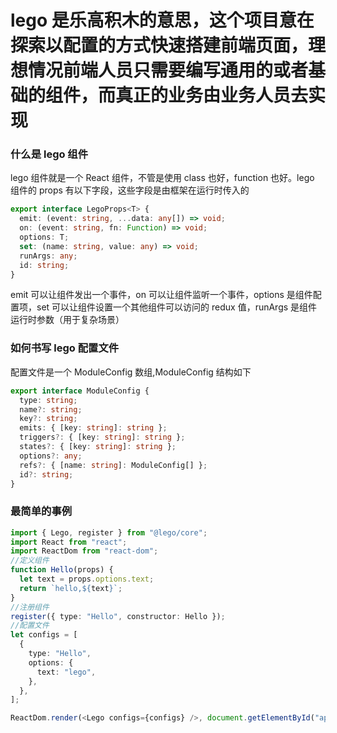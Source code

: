 # lego 是乐高积木的意思，这个项目意在探索以配置的方式快速搭建前端页面，理想情况前端人员只需要编写通用的或者基础的组件，而真正的业务由业务人员去实现

### 什么是 lego 组件

lego 组件就是一个 React 组件，不管是使用 class 也好，function 也好。lego 组件的 props 有以下字段，这些字段是由框架在运行时传入的

```typescript
export interface LegoProps<T> {
  emit: (event: string, ...data: any[]) => void;
  on: (event: string, fn: Function) => void;
  options: T;
  set: (name: string, value: any) => void;
  runArgs: any;
  id: string;
}
```

emit 可以让组件发出一个事件，on 可以让组件监听一个事件，options 是组件配置项，set 可以让组件设置一个其他组件可以访问的 redux 值，runArgs 是组件运行时参数（用于复杂场景）

### 如何书写 lego 配置文件

配置文件是一个 ModuleConfig 数组,ModuleConfig 结构如下

```typescript
export interface ModuleConfig {
  type: string;
  name?: string;
  key?: string;
  emits: { [key: string]: string };
  triggers?: { [key: string]: string };
  states?: { [key: string]: string };
  options?: any;
  refs?: { [name: string]: ModuleConfig[] };
  id?: string;
}
```

### 最简单的事例

```typescript
import { Lego, register } from "@lego/core";
import React from "react";
import ReactDom from "react-dom";
//定义组件
function Hello(props) {
  let text = props.options.text;
  return `hello,${text}`;
}
//注册组件
register({ type: "Hello", constructor: Hello });
//配置文件
let configs = [
  {
    type: "Hello",
    options: {
      text: "lego",
    },
  },
];

ReactDom.render(<Lego configs={configs} />, document.getElementById("app"));
```
